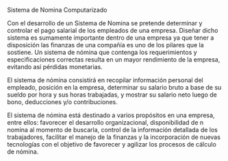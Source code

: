 Sistema de Nomina Computarizado

Con el desarrollo de un Sistema de Nomina se pretende determinar y controlar el pago salarial de los empleados de una empresa. Diseñar dicho sistema es sumamente importante dentro de una empresa ya que tener a disposición las finanzas de una compañía es uno de los pilares que la sostiene. Un sistema de nómina que contenga los requerimientos y especificaciones correctas resulta en un mayor rendimiento de la empresa, evitando así pérdidas monetarias.

El sistema de nómina consistirá en recopilar información personal del empleado, posición en la empresa, determinar su salario bruto a base de su sueldo por hora y sus horas trabajadas, y mostrar su salario neto luego de bono, deducciones y/o contribuciones. 

El sistema de nómina está destinado a varios propósitos en una empresa, entre ellos: favorecer el desarrollo organizacional, disponibilidad de n nomina al momento de buscarla, control de la información detallada de los trabajadores, facilitar el manejo de la finanzas y la incorporación de nuevas tecnologías con el objetivo de favorecer y agilizar los procesos de cálculo de nómina.

